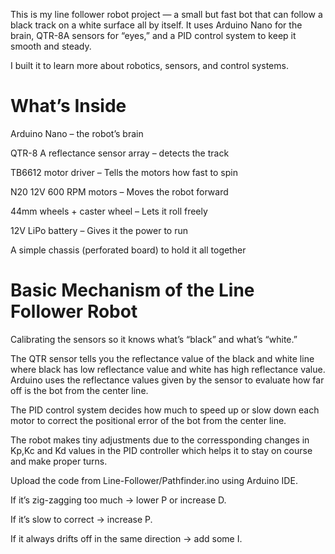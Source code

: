 This is my line follower robot project — a small but fast bot that can follow a black track on a white surface all by itself.
It uses Arduino Nano for the brain, QTR-8A sensors for “eyes,” and a PID control system to keep it smooth and steady.

I built it to learn more about robotics, sensors, and control systems.

# What’s Inside

Arduino Nano – the robot’s brain

QTR-8 A reflectance sensor array – detects the track

TB6612 motor driver – Tells the motors how fast to spin

N20 12V 600 RPM motors – Moves the robot forward

44mm wheels + caster wheel – Lets it roll freely

12V LiPo battery – Gives it the power to run

A simple chassis (perforated board) to hold it all together

# Basic Mechanism of the Line Follower Robot

Calibrating the sensors so it knows what’s “black” and what’s “white.”

The QTR sensor tells you the reflectance value of the black and white line where black has low reflectance value and white has high reflectance value. Arduino uses the reflectance values given by the sensor to evaluate how far off is the bot from the center line.

The PID control system decides how much to speed up or slow down each motor to correct the positional error of the bot from the center line.

The robot makes tiny adjustments due to the corressponding changes in Kp,Kc and Kd values in the PID controller which helps it to stay on course and make proper turns.

Upload the code from Line-Follower/Pathfinder.ino using Arduino IDE.

If it’s zig-zagging too much → lower P or increase D.

If it’s slow to correct → increase P.

If it always drifts off in the same direction → add some I.

